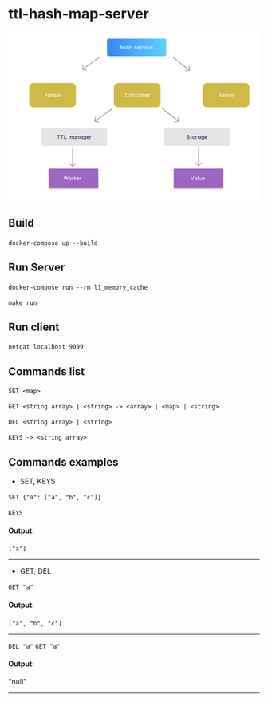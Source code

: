 # ttl-hash-map-server
![image](https://github.com/nuttert/ttl-hash-map-server/blob/master/readme_images/schema_.png)
## Build
`docker-compose up --build`
## Run Server
`docker-compose run --rm l1_memory_cache`

`make run`
## Run client
`netcat localhost 9099`
## Commands list
`SET <map>`

`GET <string array> | <string> -> <array> | <map> | <string>`

`DEL <string array> | <string>`

`KEYS -> <string array>`
## Commands examples
- SET, KEYS

`SET {"a": ["a", "b", "c"]}`

`KEYS`
#### Output:
`["a"]`
______
- GET, DEL

`GET "a"`
#### Output:
`["a", "b", "c"]`
_______
`DEL "a"`
`GET "a"`
#### Output:
"null"
______
